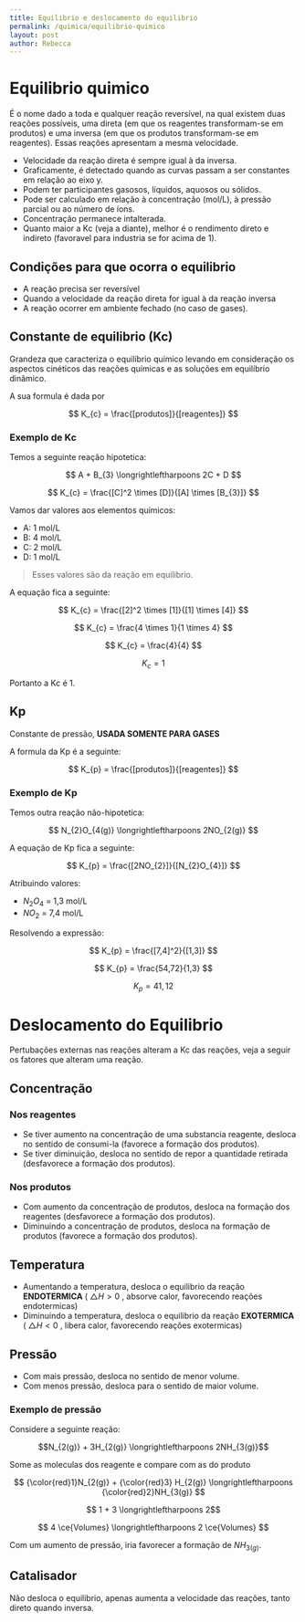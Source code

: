 ```yaml
---
title: Equilibrio e deslocamento do equilibrio
permalink: /quimica/equilibrio-quimico
layout: post
author: Rebecca
---
```


# Equilibrio quimico
É o nome dado a toda e qualquer reação reversível, na qual existem duas reações possíveis, uma direta (em que os reagentes transformam-se em produtos) e uma inversa (em que os produtos transformam-se em reagentes). Essas reações apresentam a mesma velocidade.

- Velocidade da reação direta é sempre igual à da inversa.
- Graficamente, é detectado quando as curvas passam a ser constantes em relação ao eixo y.
- Podem ter participantes gasosos, líquidos, aquosos ou sólidos.
- Pode ser calculado em relação à concentração (mol/L), à pressão parcial ou ao número de íons.
- Concentração permanece intalterada.
- Quanto maior a Kc (veja a diante), melhor é o rendimento direto e indireto (favoravel para industria se for acima de 1).

## Condições para que ocorra o equilibrio
- A reação precisa ser reversível
- Quando a velocidade da reação direta for igual à da reação inversa
- A reação ocorrer em ambiente fechado (no caso de gases).

## Constante de equilibrio (Kc)
Grandeza que caracteriza o equilíbrio químico levando em consideração os aspectos cinéticos das reações químicas e as soluções em equilíbrio dinâmico.

A sua formula é dada por

$$ K_{c} = \frac{[produtos]}{[reagentes]} $$

### Exemplo de Kc
Temos a seguinte reação hipotetica:

$$ A + B_{3} \longrightleftharpoons 2C + D $$

$$ K_{c} = \frac{[C]^2 \times [D]}{[A] \times [B_{3}]} $$

Vamos dar valores aos elementos quimicos:
- A: 1 mol/L
- B: 4 mol/L
- C: 2 mol/L
- D: 1 mol/L

> Esses valores são da reação em equilibrio.

A equação fica a seguinte:

$$ K_{c} = \frac{[2]^2 \times [1]}{[1] \times [4]} $$

$$ K_{c} = \frac{4 \times 1}{1 \times 4} $$

$$ K_{c} = \frac{4}{4} $$

$$ K_{c} = 1 $$

Portanto a Kc é 1.

## Kp
Constante de pressão, **USADA SOMENTE PARA GASES**

A formula da Kp é a seguinte:

$$ K_{p} = \frac{[produtos]}{[reagentes]} $$

### Exemplo de Kp
Temos outra reação não-hipotetica:

$$ N_{2}O_{4(g)} \longrightleftharpoons 2NO_{2(g)} $$

A equação de Kp fica a seguinte:

$$ K_{p} = \frac{[2NO_{2}]}{[N_{2}O_{4}]} $$

Atribuindo valores:
- $N_{2}O_{4}$ = 1,3 mol/L
- $NO_{2}$ = 7,4 mol/L

Resolvendo a expressão: 

$$ K_{p} = \frac{[7,4]^2}{[1,3]} $$

$$ K_{p} = \frac{54,72}{1,3} $$

$$ K_{p} = 41,12 $$

# Deslocamento do Equilibrio
Pertubações externas nas reações alteram a Kc das reações, veja a seguir os fatores que alteram uma reação.

## Concentração
### Nos reagentes
- Se tiver aumento na concentração de uma substancia reagente, desloca no sentido de consumi-la (favorece a formação dos produtos).
- Se tiver diminuição, desloca no sentido de repor a quantidade retirada (desfavorece a formação dos produtos).

### Nos produtos
- Com aumento da concentração de produtos, desloca na formação dos reagentes (desfavorece a formação dos produtos).
- Diminuindo a concentração de produtos, desloca na formação de produtos (favorece a formação dos produtos).

## Temperatura 
- Aumentando a temperatura, desloca o equilibrio da reação **ENDOTERMICA** ( $\triangle H > 0$ , absorve calor, favorecendo reações endotermicas)
- Diminuindo a temperatura, desloca o equilibrio da reação **EXOTERMICA** ( $\triangle H < 0$ , libera calor, favorecendo reações exotermicas)

## Pressão
- Com mais pressão, desloca no sentido de menor volume.
- Com menos pressão, desloca para o sentido de maior volume.

### Exemplo de pressão
Considere a seguinte reação:

$$N_{2(g)} + 3H_{2(g)} \longrightleftharpoons 2NH_{3(g)}$$

Some as moleculas dos reagente e compare com as do produto

$$ {\color{red}1}N_{2(g)} + {\color{red}3} H_{2(g)} \longrightleftharpoons {\color{red}2}NH_{3(g)} $$

$$ 1 + 3 \longrightleftharpoons 2$$

$$ 4 \ce{Volumes} \longrightleftharpoons 2 \ce{Volumes} $$

Com um aumento de pressão, iria favorecer a formação de $NH_{3(g)}$.

## Catalisador
Não desloca o equilibrio, apenas aumenta a velocidade das reações, tanto direto quando inversa.
